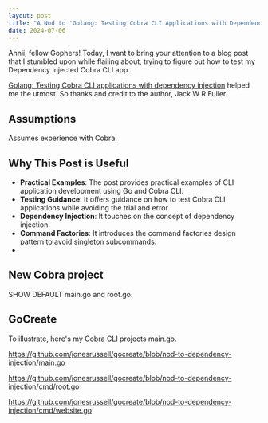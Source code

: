 ```yaml
---
layout: post
title: "A Nod to 'Golang: Testing Cobra CLI Applications with Dependency Injection'"
date: 2024-07-06
---
```


Ahnii, fellow Gophers! Today, I want to bring your attention to a blog post that I stumbled upon while flailing about, trying to figure out how to test my Dependency Injected Cobra CLI app.

[Golang: Testing Cobra CLI applications with dependency injection](https://web.archive.org/web/20240706150641/https://jackwrfuller.au/posts/testing-cobra-cli/) helped me the utmost. So thanks and credit to the author, Jack W R Fuller.

## Assumptions

Assumes experience with Cobra.

## Why This Post is Useful

- **Practical Examples**: The post provides practical examples of CLI application development using Go and Cobra CLI.
- **Testing Guidance**: It offers guidance on how to test Cobra CLI applications while avoiding the trial and error.
- **Dependency Injection**: It touches on the concept of dependency injection.
- **Command Factories**: It introduces the command factories design pattern to avoid singleton subcommands.
- 
## New Cobra project

SHOW DEFAULT main.go and root.go.

## GoCreate

To illustrate, here's my Cobra CLI projects main.go.

https://github.com/jonesrussell/gocreate/blob/nod-to-dependency-injection/main.go

https://github.com/jonesrussell/gocreate/blob/nod-to-dependency-injection/cmd/root.go

https://github.com/jonesrussell/gocreate/blob/nod-to-dependency-injection/cmd/website.go

